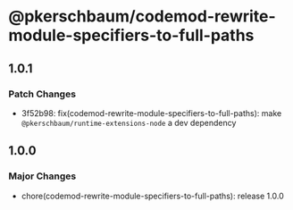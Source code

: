 # @pkerschbaum/codemod-rewrite-module-specifiers-to-full-paths

## 1.0.1

### Patch Changes

- 3f52b98: fix(codemod-rewrite-module-specifiers-to-full-paths): make `@pkerschbaum/runtime-extensions-node` a dev dependency

## 1.0.0

### Major Changes

- chore(codemod-rewrite-module-specifiers-to-full-paths): release 1.0.0
